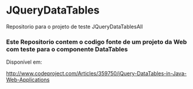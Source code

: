 # JQueryDataTables
Repositorio para o projeto de teste JQueryDataTablesAll

### Este Repositorio contem o codigo fonte de um projeto da Web com teste para o componente DataTables

Disponível em: 

http://www.codeproject.com/Articles/359750/jQuery-DataTables-in-Java-Web-Applications
